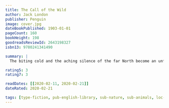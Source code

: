 ```yaml
---
title: The Call of the Wild
author: Jack London
publisher: Penguin
image: cover.jpg
dateBookPublished: 1903-01-01
pageCount: 160
bookHeight: 198
goodreadsReviewId: 2643198327
isbn13: 9780241341490

summary: |
  The biting cold and the aching silence of the far North become an unforgettable backdrop for Jack London's vivid, rousing, superbly realistic wilderness adventure stories featuring the author's unique knowledge of the Yukon and the behaviour of humans and animals facing nature at its cruellest.

rating5: 3
rating7: 3

readDates: [[2020-02-11, 2020-02-21]]
dateRated: 2020-02-21

tags: [type-fiction, pub-english-library, sub-nature, sub-animals, loc-canada]
---
```

